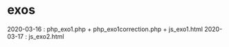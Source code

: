 # exos

2020-03-16 :    php_exo1.php + php_exo1correction.php + js_exo1.html
2020-03-17 :    js_exo2.html

